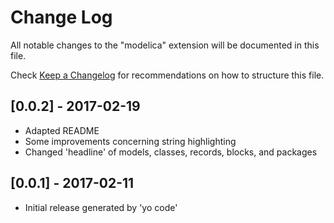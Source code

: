 # Change Log
All notable changes to the "modelica" extension will be documented in this file.

Check [Keep a Changelog](http://keepachangelog.com/) for recommendations on how to structure this file.

## [0.0.2] - 2017-02-19
- Adapted README
- Some improvements concerning string highlighting
- Changed 'headline' of models, classes, records, blocks, and packages

## [0.0.1] - 2017-02-11
- Initial release generated by 'yo code'

